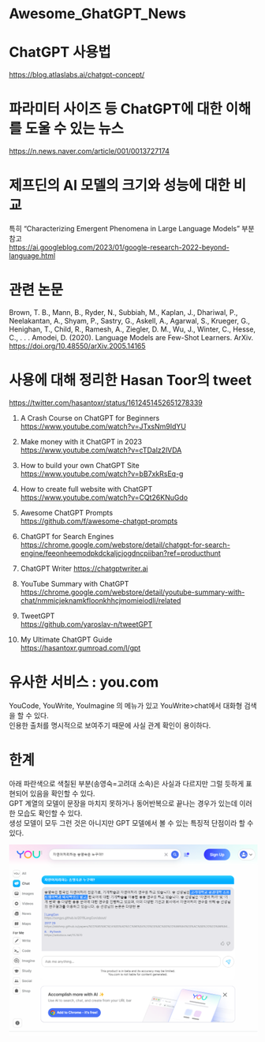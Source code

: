 # Awesome_GhatGPT_News   


# ChatGPT 사용법   
https://blog.atlaslabs.ai/chatgpt-concept/  
    
# 파라미터 사이즈 등 ChatGPT에 대한 이해를 도울 수 있는 뉴스    
https://n.news.naver.com/article/001/0013727174    
   
# 제프딘의 AI 모델의 크기와 성능에 대한 비교    
특히 “Characterizing Emergent Phenomena in Large Language Models” 부분 참고   
https://ai.googleblog.com/2023/01/google-research-2022-beyond-language.html   



# 관련 논문
Brown, T. B., Mann, B., Ryder, N., Subbiah, M., Kaplan, J., Dhariwal, P., Neelakantan, A., Shyam, P., Sastry, G., Askell, A., Agarwal, S., Krueger, G., Henighan, T., Child, R., Ramesh, A., Ziegler, D. M., Wu, J., Winter, C., Hesse, C., . . .  Amodei, D. (2020). Language Models are Few-Shot Learners. ArXiv. https://doi.org/10.48550/arXiv.2005.14165


     
# 사용에 대해 정리한 Hasan Toor의 tweet    
https://twitter.com/hasantoxr/status/1612451452651278339    
1.  A Crash Course on ChatGPT for Beginners   
https://www.youtube.com/watch?v=JTxsNm9IdYU    
       
2. Make money with it ChatGPT in 2023      
https://www.youtube.com/watch?v=cTDalz2lVDA       
    
3. How to build your own ChatGPT Site     
https://www.youtube.com/watch?v=bB7xkRsEq-g     
    
4. How to create full website with ChatGPT      
https://www.youtube.com/watch?v=CQt26KNuGdo     

5. Awesome ChatGPT Prompts  
https://github.com/f/awesome-chatgpt-prompts     

6. ChatGPT for Search Engines  
https://chrome.google.com/webstore/detail/chatgpt-for-search-engine/feeonheemodpkdckaljcjogdncpiiban?ref=producthunt    
  
7. ChatGPT Writer 
https://chatgptwriter.ai  

8. YouTube Summary with ChatGPT 
https://chrome.google.com/webstore/detail/youtube-summary-with-chat/nmmicjeknamkfloonkhhcjmomieiodli/related            

9. TweetGPT       
https://github.com/yaroslav-n/tweetGPT     

10. My Ultimate ChatGPT Guide        
https://hasantoxr.gumroad.com/l/gpt  


 # 유사한 서비스 :  you.com           
YouCode, YouWrite, YouImagine 의 메뉴가 있고 YouWrite>chat에서 대화형 검색을 할 수 있다.      
인용한 출처를 명시적으로 보여주기 때문에 사실 관계 확인이 용이하다.    

# 한계      
아래 파란색으로 색칠된 부분(송영숙=고려대 소속)은 사실과 다르지만 그럴 듯하게 표현되어 있음을 확인할 수 있다.    
GPT 계열의 모델이 문장을 마치지 못하거나 동어반복으로 끝나는 경우가 있는데 이러한 모습도 확인할 수 있다.     
생성 모델이 모두 그런 것은 아니지만 GPT 모델에서 볼 수 있는 특징적 단점이라 할 수 있다.    
    
![image](https://github.com/songys/Awesome_GhatGPT_News/blob/main/you_song.png)



